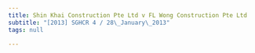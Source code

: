 ```yaml
---
title: Shin Khai Construction Pte Ltd v FL Wong Construction Pte Ltd
subtitle: "[2013] SGHCR 4 / 28\_January\_2013"
tags: null

---
```


